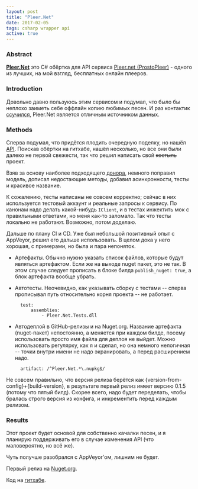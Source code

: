 ```yaml
---
layout: post
title: "Pleer.Net"
date: 2017-02-05
tags: csharp wrapper api
active: true
---
```


### Abstract

[**Pleer.Net**][pleer-net] это C# обёртка для API сервиса [Pleer.net (ProstoPleer)][pleer-net-site] - одного из лучших, на мой взгляд, бесплатных онлайн плееров.

### Introduction

Довольно давно пользуюсь этим сервисом и подумал, что было бы неплохо заиметь себе оффлайн копию любимых песен. И раз контактик [ссучился][fuck-vk], Pleer.Net является отличным источником данных.

### Methods

Сперва подумал, что придётся плодить очередную поделку, но нашёл [API][pleer-net-site-api]. Поискав обёртки на гитхабе, нашёл несколько, но все они были далеко не первой свежести, так что решил написать свой ~~костыль~~ проект.

Взяв за основу наиболее подходящего [донора][honorable-donor], немного поправил модель, дописал недостающие методы, добавил асинхронности, тесты и красивое название.

К сожалению, тесты написаны не совсем корректно; сейчас в них используется тестовый аккаунт и реальные запросы к сервису. По канонам надо делать какой-нибудь `IClient`, и в тестах инжектить мок с правильными ответами, но меня как-то заломало. Так что тесты локально не работают. Возможно, потом доделаю.

Дальше по плану CI и CD. Уже был небольшой позитивный опыт с AppVeyor, решил его дальше использовать.
В целом дока у него хорошая, с примерами, но была и пара непоняток.

* Артефакты.
Обычно нужно указать список файлов, которые будут являться артефактом. Если же на выходе nuget пакет, это не так. В этом случае следует прописать в блоке билда `publish_nuget: true`, а блок артефакта вообще убрать.

* Автотесты.
Неочевидно, как указывать сборку с тестами -- сперва прописывал путь относительно корня проекта -- не работает.

        test:
            assemblies:
                - Pleer.Net.Tests.dll

* Автодеплой в GitHub-релизы и на Nuget.org.
Название артефакта (nuget-пакет) непостоянно, а меняется при каждом билде, посему использовать просто имя файла для деплоя не выйдет. Можно использовать регулярку, как я и сделал, но она немного нелогичная -- точки внутри имени не надо экранировать, а перед расширением надо. 

        artifact: /^Pleer.Net.*\.nupkg$/

Не совсем правильно, что версия релиза берётся как {version-from-config}+{build-version}, в результате первый релиз имеет версию 0.1.5 (потому что пятый билд). Скорее всего, надо будет переделать, чтобы бралась строго версия из конфига, и инкрементить перед каждым релизом.

### Results

Этот проект будет основой для собственно качалки песен, и я планирую поддерживать его в случае изменения API (что маловероятно, но всё же).

Чуть получше разобрался с AppVeyor'ом, лишним не будет.

Первый релиз на [Nuget.org][pleer-net-nuget].

Код на [гитхабе][pleer-net].

[pleer-net]: https://github.com/redmanmale/Pleer.Net
[pleer-net-site]: http://pleer.net
[pleer-net-site-api]: http://pleer.net/api
[fuck-vk]: https://vk.com/dev/audio_api
[honorable-donor]: https://github.com/crowar/ProstoWinPleer
[pleer-net-nuget]: https://www.nuget.org/packages/Pleer.Net
